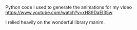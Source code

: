 Python code I used to generate the animations for my video 
https://www.youtube.com/watch?v=xH89DaEI35w

I relied heavily on the wonderful library manim.


